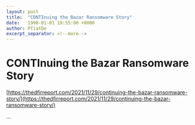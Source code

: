 ```yaml
---
layout: post
title:  "CONTInuing the Bazar Ransomware Story"
date:   1990-01-01 19:55:00 +0000
author: PfiatDe
excerpt_separator: <!--more-->
---
```


# CONTInuing the Bazar Ransomware Story

[https://thedfirreport.com/2021/11/29/continuing-the-bazar-ransomware-story/](https://thedfirreport.com/2021/11/29/continuing-the-bazar-ransomware-story/)

...
<!--more-->
